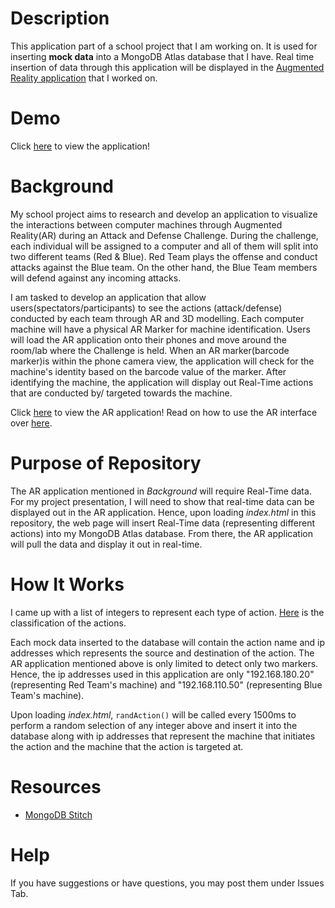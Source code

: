 # Description
This application part of a school project that I am working on. It is used for inserting **mock data** into a MongoDB Atlas database that I have. Real time insertion of data through this application will be displayed in the [Augmented Reality application](https://github.com/Xdecosee/ar-project) that I worked on.

# Demo

Click [here](https://projectadmin.glitch.me) to view the application!

# Background
My school project aims to research and develop an application to visualize the interactions between computer machines through Augmented Reality(AR) during an Attack and Defense Challenge. During the challenge, each individual will be assigned to a computer and all of them will split into two different teams (Red & Blue). Red Team plays the offense and conduct attacks against the Blue team. On the other hand, the Blue Team members will defend against any incoming attacks. 

I am tasked to develop an application that allow users(spectators/participants) to see the actions (attack/defense) conducted by each team through AR and 3D modelling. Each computer machine will have a physical AR Marker for machine identification. Users will load the AR application onto their phones and move around the room/lab where the Challenge is held. When an AR marker(barcode marker)is within the phone camera view, the application will check for the machine's identity based on the barcode value of the marker. After identifying the machine, the application will display out Real-Time actions that are conducted by/ targeted towards the machine. 

Click [here](https://projectar.glitch.me) to view the AR application! Read on how to use the AR interface over [here](https://github.com/Xdecosee/ar-project). 

# Purpose of Repository
The AR application mentioned in _Background_ will require Real-Time data. For my project presentation, I will need to show that real-time data can be displayed out in the AR application. Hence, upon loading _index.html_ in this repository, the web page will insert Real-Time data (representing different actions) into my MongoDB Atlas database. From there, the AR application will pull the data and display it out in real-time.   

# How It Works

I came up with a list of integers to represent each type of action. [Here](https://github.com/Xdecosee/ar-project#action-types) is the classification of the actions.

Each mock data inserted to the database will contain the action name and ip addresses which represents the source and destination of the action. The AR application mentioned above is only limited to detect only two markers. Hence, the ip addresses used in this application are only "192.168.180.20" (representing Red Team's machine) and "192.168.110.50" (representing Blue Team's machine). 

Upon loading _index.html_, `randAction()` will be called every 1500ms to perform a random selection of any integer above and insert it into the database  along with ip addresses that represent the machine that initiates the action and the machine that the action is targeted at.

# Resources
* [MongoDB Stitch](https://www.mongodb.com/cloud/stitch)

# Help
If you have suggestions or have questions, you may post them under Issues Tab. 

